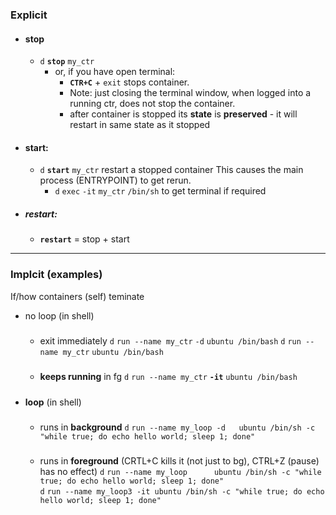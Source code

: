 

### Explicit

 
- #### stop
    - `d` **`stop`**  `my_ctr` 
        - or, if you have open terminal:
            - **`CTR+C`**  + `exit` stops container.
            - Note: just closing the terminal window, when logged into a running ctr, does not stop the container.
            -  after container is stopped its **state** is **preserved** - it will restart in same state as it stopped
    
    
- #### start:
    - `d` **`start`** `my_ctr`
    restart a stopped container 
    This causes the main process (ENTRYPOINT) to get rerun.
        - `d` `exec` `-it` `my_ctr` `/bin/sh`
        to get terminal if required

- ##### restart:
    -  **`restart`** = stop +  start

---




 

 ### Implcit (examples)
 If/how containers (self) teminate
- no loop (in shell)
    #####
    -  exit immediately
        `d` `run --name my_ctr` `-d`  `ubuntu /bin/bash` 
        `d` `run --name my_ctr`       `ubuntu /bin/bash`
    #####
    - **keeps running** in fg
    `d` `run --name my_ctr` **`-it`** `ubuntu /bin/bash`  
 #####

- **loop** (in shell)
    #####
    - runs in **background**
 `d` `run --name my_loop -d   ubuntu /bin/sh -c "while true; do echo hello world; sleep 1; done"`   
    #####
     - runs in **foreground** (CRTL+C kills it (not just to bg), CTRL+Z (pause) has no effect)
    `d` `run --name my_loop      ubuntu /bin/sh -c "while true; do echo hello world; sleep 1; done"`  
    `d` `run --name my_loop3 -it ubuntu /bin/sh -c "while true; do echo hello world; sleep 1; done"`  